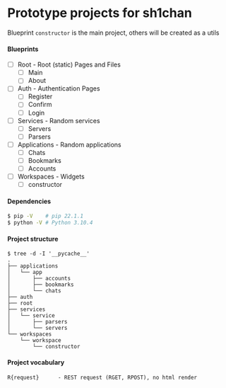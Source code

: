 # Prototype projects for sh1chan
Blueprint `constructor` is the main project, others will be created as a utils

#### Blueprints
- [ ] Root		- Root (static) Pages and Files
	- [ ] Main
	- [ ] About
- [ ] Auth		- Authentication Pages
	- [ ] Register
	- [ ] Confirm
	- [ ] Login
- [ ] Services		- Random services
	- [ ] Servers
	- [ ] Parsers
- [ ] Applications	- Random applications
	- [ ] Chats
	- [ ] Bookmarks
	- [ ] Accounts
- [ ] Workspaces	- Widgets
	- [ ] constructor

#### Dependencies
```bash
$ pip -V	# pip 22.1.1
$ python -V	# Python 3.10.4
```

#### Project structure
```
$ tree -d -I '__pycache__'
.
├── applications
│   └── app
│       ├── accounts
│       ├── bookmarks
│       └── chats
├── auth
├── root
├── services
│   └── service
│       ├── parsers
│       └── servers
└── workspaces
    └── workspace
        └── constructor
```

#### Project vocabulary
```
R{request}		- REST request (RGET, RPOST), no html render
```
